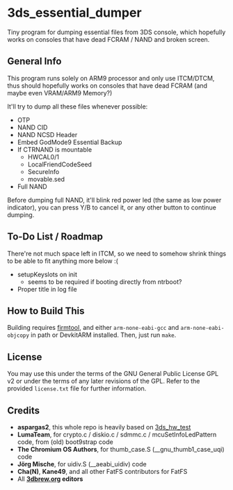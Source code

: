 # 3ds_essential_dumper
Tiny program for dumping essential files from 3DS console, which hopefully works on
consoles that have dead FCRAM / NAND and broken screen.

## General Info
This program runs solely on ARM9 processor and only use ITCM/DTCM, thus should hopefully
works on consoles that have dead FCRAM (and maybe even VRAM/ARM9 Memory?)

It'll try to dump all these files whenever possible:
* OTP
* NAND CID
* NAND NCSD Header
* Embed GodMode9 Essential Backup
* If CTRNAND is mountable
  - HWCAL0/1
  - LocalFriendCodeSeed
  - SecureInfo
  - movable.sed
* Full NAND

Before dumping full NAND, it'll blink red power led (the same as low power indicator),
you can press Y/B to cancel it, or any other button to continue dumping.

## To-Do List / Roadmap
There're not much space left in ITCM, so we need to somehow shrink things to be able to fit
anything more below :(
* setupKeyslots on init
  - seems to be required if booting directly from ntrboot?
* Proper title in log file

## How to Build This
Building requires [firmtool](https://github.com/TuxSH/firmtool), and either 
`arm-none-eabi-gcc` and `arm-none-eabi-objcopy` in path or DevkitARM installed.
Then, just run `make`.

## License
You may use this under the terms of the GNU General Public License GPL v2 or
under the terms of any later revisions of the GPL. Refer to the provided
`license.txt` file for further information.

## Credits
* **aspargas2**, this whole repo is heavily based on [3ds_hw_test](https://github.com/aspargas2/3ds_hw_test/commit/88d0c4be718fcf1ec69f272ad29301262a0c6b48)
* **LumaTeam**, for crypto.c / diskio.c / sdmmc.c / mcuSetInfoLedPattern code, from (old) boot9strap code
* **The Chromium OS Authors**, for thumb_case.S (__gnu_thumb1_case_uqi) code
* **Jörg Mische**, for uidiv.S (__aeabi_uidiv) code
* **Cha(N)**, **Kane49**, and all other FatFS contributors for FatFS
* All **[3dbrew.org](https://www.3dbrew.org/wiki/Main_Page) editors**
